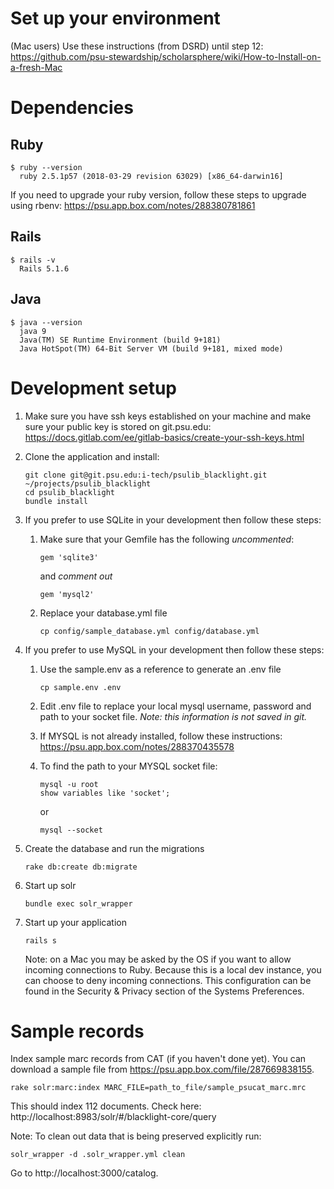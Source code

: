 # Set up your environment 
(Mac users) Use these instructions (from DSRD) until step 12: https://github.com/psu-stewardship/scholarsphere/wiki/How-to-Install-on-a-fresh-Mac

# Dependencies 

## Ruby
```
$ ruby --version
  ruby 2.5.1p57 (2018-03-29 revision 63029) [x86_64-darwin16]
```
If you need to upgrade your ruby version, follow these steps to upgrade using rbenv: https://psu.app.box.com/notes/288380781861

## Rails
``` 
$ rails -v
  Rails 5.1.6
```

## Java

```
$ java --version
  java 9
  Java(TM) SE Runtime Environment (build 9+181)
  Java HotSpot(TM) 64-Bit Server VM (build 9+181, mixed mode)
```

# Development setup
1.  Make sure you have ssh keys established on your machine and make sure your public key is stored on git.psu.edu: https://docs.gitlab.com/ee/gitlab-basics/create-your-ssh-keys.html
1.  Clone the application and install:
    ``` 
    git clone git@git.psu.edu:i-tech/psulib_blacklight.git ~/projects/psulib_blacklight
    cd psulib_blacklight
    bundle install
    ```

1. If you prefer to use SQLite in your development then follow these steps:
    1.  Make sure that your Gemfile has the following *uncommented*:    
        ```
        gem 'sqlite3'
        ```
        
        and *comment out* 
        
        ```
        gem 'mysql2'
        ```
    1. Replace your database.yml file 
        ```
        cp config/sample_database.yml config/database.yml
        ```
        
1.  If you prefer to use MySQL in your development then follow these steps:
      1.  Use the sample.env as a reference to generate an .env file
          ```
          cp sample.env .env
          ```
      1.  Edit .env file to replace your local mysql username, password and path to your socket file. *Note: this information is not saved in git.*
      1.  If MYSQL is not already installed, follow these instructions: https://psu.app.box.com/notes/288370435578 
      1.  To find the path to your MYSQL socket file:
          ```
          mysql -u root
          show variables like 'socket';
          ```
          
          or
          
          ```
          mysql --socket
          ```
1.  Create the database and run the migrations
    ```
    rake db:create db:migrate
    ```

1.  Start up solr
    ```
    bundle exec solr_wrapper
    ```

1.  Start up your application
    ```
    rails s
    ```
    
    Note: on a Mac you may be asked by the OS if you want to allow incoming connections to Ruby. Because this is a local dev instance, you can choose to deny incoming connections. This configuration can be found in the Security & Privacy section of the Systems Preferences. 

# Sample records
Index sample marc records from CAT (if you haven't done yet). You can download a sample file from https://psu.app.box.com/file/287669838155.
```
rake solr:marc:index MARC_FILE=path_to_file/sample_psucat_marc.mrc 
```
This should index 112 documents. Check here: http://localhost:8983/solr/#/blacklight-core/query

Note: To clean out data that is being preserved explicitly run:
```
solr_wrapper -d .solr_wrapper.yml clean
```

Go to http://localhost:3000/catalog.
